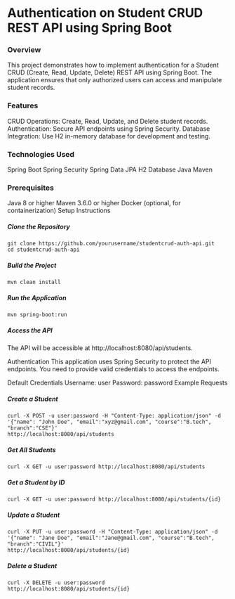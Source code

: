 # Authentication on Student CRUD REST API using Spring Boot

### Overview
This project demonstrates how to implement authentication for a Student CRUD (Create, Read, Update, Delete) REST API using Spring Boot. The application ensures that only authorized users can access and manipulate student records.

### Features
CRUD Operations: Create, Read, Update, and Delete student records.
Authentication: Secure API endpoints using Spring Security.
Database Integration: Use H2 in-memory database for development and testing.

### Technologies Used
Spring Boot
Spring Security
Spring Data JPA
H2 Database
Java
Maven

### Prerequisites
Java 8 or higher
Maven 3.6.0 or higher
Docker (optional, for containerization)
Setup Instructions
##### Clone the Repository
```
git clone https://github.com/yourusername/studentcrud-auth-api.git
cd studentcrud-auth-api
```

##### Build the Project
```
mvn clean install
```
##### Run the Application
```
mvn spring-boot:run
```
##### Access the API
The API will be accessible at http://localhost:8080/api/students.

Authentication
This application uses Spring Security to protect the API endpoints. You need to provide valid credentials to access the endpoints.

Default Credentials
Username: user
Password: password
Example Requests
##### Create a Student
```
curl -X POST -u user:password -H "Content-Type: application/json" -d '{"name": "John Doe", "email":"xyz@gmail.com", "course":"B.tech", "branch":"CSE"}' 
http://localhost:8080/api/students
```

##### Get All Students
```
curl -X GET -u user:password http://localhost:8080/api/students
```

##### Get a Student by ID
```
curl -X GET -u user:password http://localhost:8080/api/students/{id}
```
##### Update a Student
```
curl -X PUT -u user:password -H "Content-Type: application/json" -d '{"name": "Jane Doe", "email":"Jane@gmail.com", "course":"B.tech", "branch":"CIVIL"}'
http://localhost:8080/api/students/{id}
```
##### Delete a Student
```
curl -X DELETE -u user:password http://localhost:8080/api/students/{id}
```
